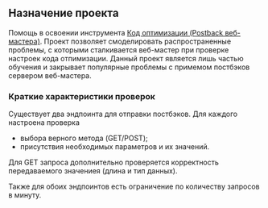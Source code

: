 ## Назначение проекта

Помощь в освоении инструмента 
[Код оптимизации (Postback веб-мастера)](https://help.admitad.com/ru/topic/71-kod-optimizatsii-postback-veb-mastera).
Проект позволяет смоделировать распространенные проблемы, с которыми сталкивается веб-мастер при проверке настроек кода 
отпимизации. Данный проект является лишь частью обучения и закрывает популярные проблемы с примемом постбэков сервером 
веб-мастера.


### Краткие характеристики проверок
Существует два эндпоинта для отправки постбэков. Для каждого настроена проверка 
* выбора верного метода (GET/POST);
* присутствия необходимых параметров и их значений.

Для GET запроса дополнительно проверяется корректность передаваемого значениея (длина и тип данных).  

Также для обоих эндпоинтов есть ограничение по количеству запросов в минуту.
